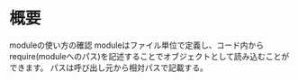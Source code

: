 # 概要

moduleの使い方の確認
moduleはファイル単位で定義し、コード内からrequire(moduleへのパス)を記述することでオブジェクトとして読み込むことができます。
パスは呼び出し元から相対パスで記載する。



